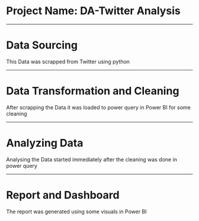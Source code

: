 # Project Name: DA-Twitter Analysis


----
# Data Sourcing
This Data was scrapped from Twitter using python

----
# Data Transformation and Cleaning
After scrapping the Data it was loaded to power query in Power BI for some cleaning 

-----
# Analyzing Data 
Analysing the Data started immediately after the cleaning was done in power query

----
# Report and Dashboard
The report was generated using some visuals in Power BI

